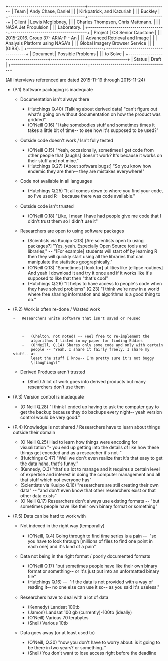 
+--------------------------------------+--------------------------------------+
| Team         | Andy Chase, Daniel  |
|                                      | Kirkpatrick, and Kazuriah            |
|                                      | Buckley                       |
+--------------------------------------+--------------------------------------+
| Client       | Lewis Mcgibbney,    |
|                                      | Charles Thompson, Chris Mattmann.    |
|                                      | NASA Jet Propulsion                  |
|                                      | Laboratory.                   |
+--------------------------------------+--------------------------------------+
| Project      | CS Senior Capstone  |
|                                      | 2015-2016. Group 37- ARIA-P - An     |
|                                      | Advanced Retrieval and Image         |
|                                      | Analysis Platform using NASA's       |
|                                      | Global Imagery Browser Service       |
|                                      | (GIBS).                       |
+--------------------------------------+--------------------------------------+
| Document     | Possible Problems   |
|                                      | to Solve                      |
+--------------------------------------+--------------------------------------+
| Status       | Draft        |
+--------------------------------------+--------------------------------------+



(All interviews referenced are dated 2015-11-19 through 2015-11-24)



-   (P.1) Software packaging is inadequate



    -   Documentation isn't always there



        -   (Hutchings Q.40) \[Talking about derived data\] "can't figure
            out what's going on without documentation on how the product was
            gridded"
        -   (O'Neill Q.16) "l take somebodies stuff and sometimes times it
            takes a little bit of time-- to see how it's supposed to be
            used?"



    -   Outside code doesn't work / Isn't fully tested



        -   (O'Neill Q.15) "Yeah, occasionally, sometimes I get code from
            other people that \[laughs\] doesn't work? It's because it works on
            their stuff and not mine."
        -   (Hutchings Q.27) \[About software bugs:\] "So you know how
            endemic they are then-- they are mistakes everywhere!"



    -   Code not available in all languages



        -   (Hutchings Q.25) "It all comes down to where you find your code, so I've used
            R-- because there was code available."



    -   Outside code isn't trusted



        -   (O'Neill Q.18) "Like, I mean I have had people give me code
            that I didn't trust them so I didn't use it"



    -   Researchers are open to using software packages



        -   (Scientists via Kuuipo Q.13) \[Are scientists open to using
            packages?\] "Yes, yeah. Especially Open Source tools and libraries,"
            -- "\[For example\] students will start off by learning R then they
            will <span class="c23">quickly start using all
            the libraries that can manipulate the statistics
            geographically."
        -   (O'Neill Q.13) "Sometimes \[I look for\] utilities like
            \[ellipse routines\] And yeah I download it and try it once and if
            it works like it's supposed to like that then "that's cool"
        -   (Hutchings Q.26) "It helps to have access to people's code
            when they have solved problems" (Q.23) "I think we're now in a world
            where free sharing information and algorithms is a good thing to
            do."



-   (P.2) Work is often re-done / Wasted work



        -   Researchers write software that isn't saved or reused



            -   (Chelton, not noted) -- Feel free to re-implement the
                algorithms I listed in my paper for finding Eddies
            -   (O'Neill, Q.14) Shares only some code and only with certain
                people -- "Yeah. I share it fairly freely. I share my stuff-- at
                least the stuff I know-- I'm pretty sure it's not buggy
                \[laughing\]"



    -   Derived Products aren't trusted



        -   (Shell) A lot of work goes into derived products but many
            researchers don't use them



-   (P.3) Version control is inadequate



    -   (O'Neill Q.28) "I think I ended up having to ask the computer
        guy to get the backup because they do backups every night-- yeah
        version control would be very good."



-   (P.4) Knowledge is not shared / Researchers have to learn
    about things outside their domain



    -   (O'Neill Q.25) Had to learn how things were encoding for
        visualization "- you end up getting into the details of like how
        these things get encoded and as a researcher it's not-"
    -   (Hutchings Q.47) "Well we don't even realize that it's that
        easy to get the data haha, that's funny."
    -   (Kennedy, Q.3) "that's a lot to manage and it requires a
        certain level of expertise and interest in doing the computer
        management and all that stuff which not everyone has"
    -   (Scientists via Kuuipo Q.16) "researchers are still creating
        their own data" -- "and don't even know that other researchers exist
        or that other data exists"
    -   (O'Neill Q.17) Researchers don't always use existing formats
        -- "but sometimes people have like their own binary format or
        something"



-   (P.5) Data can be hard to work with

        

    -   Not indexed in the right way (temporally)



        -   (O'Neill, Q.4) Going through to find time series is a pain --
             "so you have to look through \[millions of files to find one point
            in each one\] and it's kind of a pain" 



    -   Data not being in the right format / poorly documented
        formats



        -   (O'Neill Q.17) "but sometimes people have like their own
            binary format or something-- or it's just put into an unformatted
            binary file"
        -   (Hutchings Q.16) --  "if the data is not provided with a way
            of reading it-- no one else can use it so-- as you said it's
            useless."



    -   Researchers have to deal with a lot of data



        -   (Kennedy) Landsat 100tb
        -   (Jamon) Landsat 100 gb (currently)-100tb (ideally)
        -   (O'Neill) Various 70 terabytes
        -   (Shell) Various 10tb



    -   Data goes away (or at least used to)



        -   (O'Neill, Q.30) "now you don't have to worry about: is it
            going to be there in two years? or something.."
        -   (Shell) You don't want to lose access right before the
            deadline

